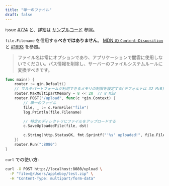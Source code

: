 ```yaml
---
title: "単一のファイル"
draft: false
---
```


issue [#774](https://github.com/gin-gonic/gin/issues/774) と、詳細は [サンプルコード](https://github.com/gin-gonic/examples/tree/master/upload-file/single) 参照。

`file.Filename` を信用する**べきではありません**。 [MDN の `Content-Disposition`](https://developer.mozilla.org/ja/docs/Web/HTTP/Headers/Content-Disposition#Directives) と [#1693](https://github.com/gin-gonic/gin/issues/1693) を参照。

> ファイル名は常にオプションであり、アプリケーションで闇雲に使用しないでください。パス情報を削除し、サーバーのファイルシステムルールに変換すべきです。

```go
func main() {
	router := gin.Default()
	// マルチパートフォームが利用できるメモリの制限を設定する(デフォルトは 32 MiB)
	router.MaxMultipartMemory = 8 << 20  // 8 MiB
	router.POST("/upload", func(c *gin.Context) {
		// 単一のファイル
		file, _ := c.FormFile("file")
		log.Println(file.Filename)

		// 特定のディレクトリにファイルをアップロードする
		c.SaveUploadedFile(file, dst)

		c.String(http.StatusOK, fmt.Sprintf("'%s' uploaded!", file.Filename))
	})
	router.Run(":8080")
}
```

`curl` での使い方:

```sh
curl -X POST http://localhost:8080/upload \
  -F "file=@/Users/appleboy/test.zip" \
  -H "Content-Type: multipart/form-data"
```

